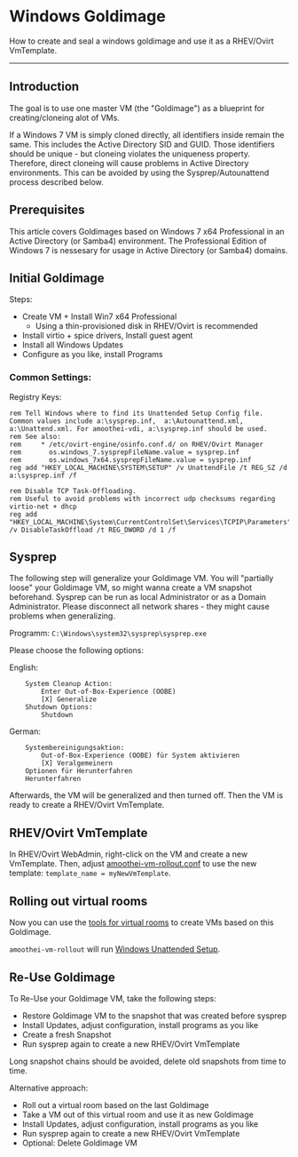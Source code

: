 # Windows Goldimage

How to create and seal a windows goldimage and use it as a RHEV/Ovirt VmTemplate.

-------------------------------------------------

## Introduction
The goal is to use one master VM (the "Goldimage") as a blueprint for creating/cloneing alot of VMs.

If a Windows 7 VM is simply cloned directly, all identifiers inside remain the same. This includes the Active Directory SID and GUID. Those identifiers should be unique - but cloneing violates the uniqueness property. Therefore, direct cloneing will cause problems in Active Directory environments. This can be avoided by using the Sysprep/Autounattend process described below.

## Prerequisites
This article covers Goldimages based on Windows 7 x64 Professional in an Active Directory (or Samba4) environment. The Professional Edition of Windows 7 is nessesary for usage in Active Directory (or Samba4) domains.

## Initial Goldimage
Steps:

* Create VM + Install Win7 x64 Professional
    * Using a thin-provisioned disk in RHEV/Ovirt is recommended
* Install virtio + spice drivers, Install guest agent
* Install all Windows Updates
* Configure as you like, install Programs 

### Common Settings:
Registry Keys:
```
rem Tell Windows where to find its Unattended Setup Config file. Common values include a:\sysprep.inf,  a:\Autounattend.xml, a:\Unattend.xml. For amoothei-vdi, a:\sysprep.inf should be used.
rem See also:
rem     * /etc/ovirt-engine/osinfo.conf.d/ on RHEV/Ovirt Manager
rem       os.windows_7.sysprepFileName.value = sysprep.inf
rem       os.windows_7x64.sysprepFileName.value = sysprep.inf
reg add "HKEY_LOCAL_MACHINE\SYSTEM\SETUP" /v UnattendFile /t REG_SZ /d a:\sysprep.inf /f

rem Disable TCP Task-Offloading.
rem Useful to avoid problems with incorrect udp checksums regarding virtio-net + dhcp
reg add "HKEY_LOCAL_MACHINE\System\CurrentControlSet\Services\TCPIP\Parameters" /v DisableTaskOffload /t REG_DWORD /d 1 /f
```

## Sysprep
The following step will generalize your Goldimage VM. You will "partially loose" your Goldimage VM, so might wanna create a VM snapshot beforehand.
Sysprep can be run as local Administrator or as a Domain Administrator. Please disconnect all network shares - they might cause problems when generalizing.

Programm: `C:\Windows\system32\sysprep\sysprep.exe`

Please choose the following options:

English:
```  
    System Cleanup Action: 
        Enter Out-of-Box-Experience (OOBE)
        [X] Generalize
    Shutdown Options:
        Shutdown
```

German:
```
    Systembereinigungsaktion: 
        Out-of-Box-Experience (OOBE) für System aktivieren
        [X] Veralgemeinern
    Optionen für Herunterfahren
	Herunterfahren
```

Afterwards, the VM will be generalized and then turned off. Then the VM is ready to create a RHEV/Ovirt VmTemplate.

## RHEV/Ovirt VmTemplate
In RHEV/Ovirt WebAdmin, right-click on the VM and create a new VmTemplate. Then, adjust [amoothei-vm-rollout.conf](amoothei-vm-rollout-config.md#room-definitions-section-room-room01) to use the new template: `template_name = myNewVmTemplate`.

## Rolling out virtual rooms
Now you can use the [tools for virtual rooms](amoothei-vm-rollout.md) to create VMs based on this Goldimage.

`amoothei-vm-rollout` will run [Windows Unattended Setup](autounattend.md).

## Re-Use Goldimage
To Re-Use your Goldimage VM, take the following steps:

* Restore Goldimage VM to the snapshot that was created before sysprep
* Install Updates, adjust configuration, install programs as you like
* Create a fresh Snapshot
* Run sysprep again to create a new RHEV/Ovirt VmTemplate

Long snapshot chains should be avoided, delete old snapshots from time to time.


Alternative approach:

* Roll out a virtual room based on the last Goldimage
* Take a VM out of this virtual room and use it as new Goldimage
* Install Updates, adjust configuration, install programs as you like
* Run sysprep again to create a new RHEV/Ovirt VmTemplate
* Optional: Delete Goldimage VM






